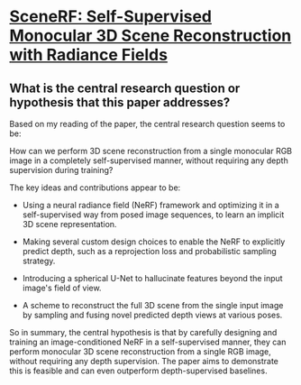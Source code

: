 # [SceneRF: Self-Supervised Monocular 3D Scene Reconstruction with Radiance   Fields](https://arxiv.org/abs/2212.02501)

## What is the central research question or hypothesis that this paper addresses?

 Based on my reading of the paper, the central research question seems to be: 

How can we perform 3D scene reconstruction from a single monocular RGB image in a completely self-supervised manner, without requiring any depth supervision during training?

The key ideas and contributions appear to be:

- Using a neural radiance field (NeRF) framework and optimizing it in a self-supervised way from posed image sequences, to learn an implicit 3D scene representation. 

- Making several custom design choices to enable the NeRF to explicitly predict depth, such as a reprojection loss and probabilistic sampling strategy.

- Introducing a spherical U-Net to hallucinate features beyond the input image's field of view.

- A scheme to reconstruct the full 3D scene from the single input image by sampling and fusing novel predicted depth views at various poses.

So in summary, the central hypothesis is that by carefully designing and training an image-conditioned NeRF in a self-supervised manner, they can perform monocular 3D scene reconstruction from a single RGB image, without requiring any depth supervision. The paper aims to demonstrate this is feasible and can even outperform depth-supervised baselines.
